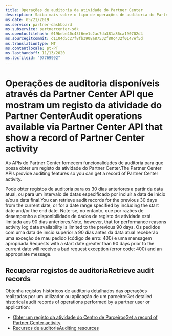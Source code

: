 ```yaml
---
title: Operações de auditoria da atividade do Partner Center
description: Saiba mais sobre o tipo de operações de auditoria do Partner Center API que pode usar para obter um registo da atividade do Partner Center.
ms.date: 05/21/2019
ms.service: partner-dashboard
ms.subservice: partnercenter-sdk
ms.openlocfilehash: 019bebe40c43f6ee1c2ac7da381a86ca190702d4
ms.sourcegitcommit: d1104d5c27f8fb3908a87532f80c432f0147ef5d
ms.translationtype: MT
ms.contentlocale: pt-PT
ms.lasthandoff: 11/13/2020
ms.locfileid: "97769992"
---
```

# <a name="audit-operations-available-via-partner-center-api-that-show-a-record-of-partner-center-activity"></a><span data-ttu-id="6c87d-103">Operações de auditoria disponíveis através da Partner Center API que mostram um registo da atividade do Partner Center</span><span class="sxs-lookup"><span data-stu-id="6c87d-103">Audit operations available via Partner Center API that show a record of Partner Center activity</span></span>

<span data-ttu-id="6c87d-104">As APIs do Partner Center fornecem funcionalidades de auditoria para que possa obter um registo da atividade do Partner Center.</span><span class="sxs-lookup"><span data-stu-id="6c87d-104">The Partner Center APIs provide auditing features so you can get a record of Partner Center activity.</span></span>

<span data-ttu-id="6c87d-105">Pode obter registos de auditoria para os 30 dias anteriores a partir da data atual, ou para um intervalo de datas especificado por incluir a data de início e/ou a data final.</span><span class="sxs-lookup"><span data-stu-id="6c87d-105">You can retrieve audit records for the previous 30 days from the current date, or for a date range specified by including the start date and/or the end date.</span></span> <span data-ttu-id="6c87d-106">Note-se, no entanto, que por razões de desempenho a disponibilidade de dados de registo de atividade está limitada aos 90 dias anteriores.</span><span class="sxs-lookup"><span data-stu-id="6c87d-106">Note, however, that for performance reasons activity log data availability is limited to the previous 90 days.</span></span> <span data-ttu-id="6c87d-107">Os pedidos com uma data de início superior a 90 dias antes da data atual receberão uma exceção de mau pedido (código de erro: 400) e uma mensagem apropriada.</span><span class="sxs-lookup"><span data-stu-id="6c87d-107">Requests with a start date greater than 90 days prior to the current date will receive a bad request exception (error code: 400) and an appropriate message.</span></span>

## <a name="retrieve-audit-records"></a><span data-ttu-id="6c87d-108">Recuperar registos de auditoria</span><span class="sxs-lookup"><span data-stu-id="6c87d-108">Retrieve audit records</span></span>

<span data-ttu-id="6c87d-109">Obtenha registos históricos de auditoria detalhados das operações realizadas por um utilizador ou aplicação de um parceiro:</span><span class="sxs-lookup"><span data-stu-id="6c87d-109">Get detailed historical audit records of operations performed by a partner user or application:</span></span>

- [<span data-ttu-id="6c87d-110">Obter um registo da atividade do Centro de Parceiros</span><span class="sxs-lookup"><span data-stu-id="6c87d-110">Get a record of Partner Center activity</span></span>](get-a-record-of-partner-center-activity-by-user.md)
- [<span data-ttu-id="6c87d-111">Recursos de auditoria</span><span class="sxs-lookup"><span data-stu-id="6c87d-111">Auditing resources</span></span>](auditing-resources.md)